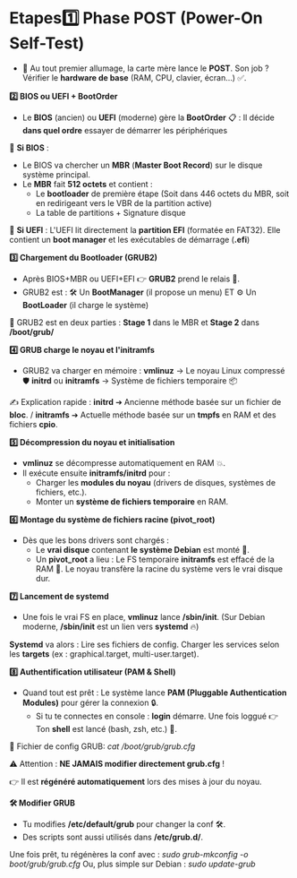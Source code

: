 # Etapes**1️⃣ Phase POST (Power-On Self-Test)**

- 🧠 Au tout premier allumage, la carte mère lance le **POST**. Son job ? Vérifier le **hardware de base** (RAM, CPU, clavier, écran...) ✅.

**2️⃣ BIOS ou UEFI + BootOrder**

- Le **BIOS** (ancien) ou **UEFI** (moderne) gère la **BootOrder** 📋 : Il décide **dans quel ordre** essayer de démarrer les périphériques

🔵 **Si BIOS** :

- Le BIOS va chercher un **MBR** (**Master Boot Record**) sur le disque système principal.
- Le **MBR** fait **512 octets** et contient :
  - Le **bootloader** de première étape (Soit dans 446 octets du MBR, soit en redirigeant vers le VBR de la partition active)
  - La table de partitions + Signature disque

🔵 **Si UEFI** : L'UEFI lit directement la **partition EFI** (formatée en FAT32). Elle contient un **boot manager** et les exécutables de démarrage (**.efi**)

**3️⃣ Chargement du Bootloader (GRUB2)**

- Après BIOS+MBR ou UEFI+EFI 👉 **GRUB2** prend le relais 🚀.
- GRUB2 est : 🛠️ Un **BootManager** (il propose un menu) ET ⚙️ Un **BootLoader** (il charge le système)

📜 GRUB2 est en deux parties : **Stage 1** dans le MBR et **Stage 2** dans **/boot/grub/**

**4️⃣ GRUB charge le noyau et l'initramfs**

- GRUB2 va charger en mémoire : **vmlinuz** → Le noyau Linux compressé 🛡️ **initrd** ou **initramfs** → Système de fichiers temporaire 📦

✍️ Explication rapide : **initrd** ➔ Ancienne méthode basée sur un fichier de **bloc**. / **initramfs** ➔ Actuelle méthode basée sur un **tmpfs** en RAM et des fichiers **cpio**.

**5️⃣ Décompression du noyau et initialisation**

- **vmlinuz** se décompresse automatiquement en RAM 💥.
- Il exécute ensuite **initramfs/initrd** pour :
  - Charger les **modules du noyau** (drivers de disques, systèmes de fichiers, etc.).
  - Monter un **système de fichiers temporaire** en RAM.

**6️⃣ Montage du système de fichiers racine (pivot_root)**

- Dès que les bons drivers sont chargés :
  - Le **vrai disque** contenant **le système Debian** est monté 🔗.
  - Un **pivot_root** a lieu : Le FS temporaire **initramfs** est effacé de la RAM 🧹. Le noyau transfère la racine du système vers le vrai disque dur.

**7️⃣ Lancement de systemd**

- Une fois le vrai FS en place, **vmlinuz** lance **/sbin/init**. (Sur Debian moderne, **/sbin/init** est un lien vers **systemd** 🔥)

**Systemd** va alors : Lire ses fichiers de config. Charger les services selon les **targets** (ex : graphical.target, multi-user.target).

**8️⃣ Authentification utilisateur (PAM & Shell)**

- Quand tout est prêt : Le système lance **PAM (Pluggable Authentication Modules)** pour gérer la connexion 🔒.
  - Si tu te connectes en console : **login** démarre. Une fois loggué 👉 Ton **shell** est lancé (bash, zsh, etc.) 🎉.

📜 Fichier de config GRUB: *cat /boot/grub/grub.cfg*

⚠️ Attention : **NE JAMAIS modifier directement grub.cfg** !

👉 Il est **régénéré automatiquement** lors des mises à jour du noyau.

**🛠️ Modifier GRUB**

- Tu modifies **/etc/default/grub** pour changer la conf 🛠️.
- Des scripts sont aussi utilisés dans **/etc/grub.d/**.

Une fois prêt, tu régénères la conf avec : *sudo grub-mkconfig -o boot/grub/grub.cfg* Ou, plus simple sur Debian : *sudo update-grub*
